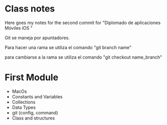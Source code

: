 # Class notes

Here goes my notes for the second commit for "Diplomado de aplicaciones Móviles iOS "

Git se maneja por apuntadores.

Para hacer una rama se utiliza el comando "git branch name"

para cambiarse a la rama se utiliza el comando
"git checkout name_branch"

# First Module
- MacOs
- Constants and Variables
- Collections
- Data Types
- git (config, command)
- Class and structures
